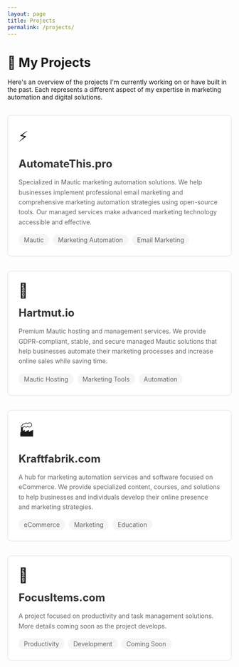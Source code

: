 ```yaml
---
layout: page
title: Projects
permalink: /projects/
---
```


# 🚀 My Projects

Here's an overview of the projects I'm currently working on or have built in the past. Each represents a different aspect of my expertise in marketing automation and digital solutions.

<div class="project-grid">
  <div class="project-card">
    <div class="project-emoji">⚡</div>
    <h2><a href="https://automatethis.pro" target="_blank">AutomateThis.pro</a></h2>
    <p>Specialized in Mautic marketing automation solutions. We help businesses implement professional email marketing and comprehensive marketing automation strategies using open-source tools. Our managed services make advanced marketing technology accessible and effective.</p>
    <div class="project-tags">
      <span>Mautic</span>
      <span>Marketing Automation</span>
      <span>Email Marketing</span>
    </div>
  </div>

  <div class="project-card">
    <div class="project-emoji">🔧</div>
    <h2><a href="https://hartmut.io" target="_blank">Hartmut.io</a></h2>
    <p>Premium Mautic hosting and management services. We provide GDPR-compliant, stable, and secure managed Mautic solutions that help businesses automate their marketing processes and increase online sales while saving time.</p>
    <div class="project-tags">
      <span>Mautic Hosting</span>
      <span>Marketing Tools</span>
      <span>Automation</span>
    </div>
  </div>

  <div class="project-card">
    <div class="project-emoji">🏭</div>
    <h2><a href="https://kraftfabrik.com" target="_blank">Kraftfabrik.com</a></h2>
    <p>A hub for marketing automation services and software focused on eCommerce. We provide specialized content, courses, and solutions to help businesses and individuals develop their online presence and marketing strategies.</p>
    <div class="project-tags">
      <span>eCommerce</span>
      <span>Marketing</span>
      <span>Education</span>
    </div>
  </div>

  <div class="project-card">
    <div class="project-emoji">🎯</div>
    <h2><a href="https://focusitems.com" target="_blank">FocusItems.com</a></h2>
    <p>A project focused on productivity and task management solutions. More details coming soon as the project develops.</p>
    <div class="project-tags">
      <span>Productivity</span>
      <span>Development</span>
      <span>Coming Soon</span>
    </div>
  </div>
</div>

<style>
.project-grid {
  display: grid;
  grid-template-columns: repeat(auto-fit, minmax(300px, 1fr));
  gap: 2rem;
  margin-top: 2rem;
}

.project-card {
  background: #ffffff;
  border: 1px solid #e0e0e0;
  border-radius: 8px;
  padding: 1.5rem;
  transition: transform 0.2s ease, box-shadow 0.2s ease;
}

.project-card:hover {
  transform: translateY(-4px);
  box-shadow: 0 4px 12px rgba(0, 0, 0, 0.1);
}

.project-emoji {
  font-size: 2rem;
  margin-bottom: 1rem;
}

.project-card h2 {
  margin: 0.5rem 0;
  font-size: 1.5rem;
}

.project-card a {
  color: #333;
  text-decoration: none;
}

.project-card a:hover {
  color: #0366d6;
}

.project-card p {
  color: #666;
  line-height: 1.6;
  margin: 1rem 0;
}

.project-tags {
  display: flex;
  flex-wrap: wrap;
  gap: 0.5rem;
  margin-top: 1rem;
}

.project-tags span {
  background: #f5f5f5;
  color: #666;
  padding: 0.25rem 0.75rem;
  border-radius: 15px;
  font-size: 0.875rem;
}
</style>
